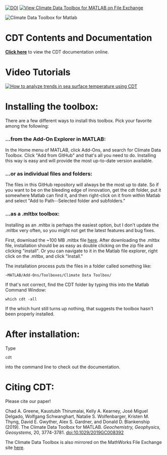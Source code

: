 [![DOI](https://zenodo.org/badge/171331090.svg)](https://zenodo.org/badge/latestdoi/171331090) [![View Climate Data Toolbox for MATLAB on File Exchange](https://www.mathworks.com/matlabcentral/images/matlab-file-exchange.svg)](https://www.mathworks.com/matlabcentral/fileexchange/70338-climate-data-toolbox-for-matlab)

![Climate Data Toolbox for Matlab](CDT_reduced.jpg)

# CDT Contents and Documentation
[**Click here**](https://www.chadagreene.com/CDT/CDT_Contents.html) to view the CDT documentation online.

# Video Tutorials
[![How to analyze trends in sea surface temperature using CDT](https://img.youtube.com/vi/t46dTVp7NHY/0.jpg)](https://www.youtube.com/watch?v=t46dTVp7NHY)

# Installing the toolbox:
There are a few different ways to install this toolbox. Pick your favorite among the following:

### ...from the Add-On Explorer in MATLAB: 
In the Home menu of MATLAB, click Add-Ons, and search for Climate Data Toolbox. Click "Add from GitHub" and that's all you need to do. Installing this way is easy and will provide the most up-to-date version available. 

### ...or as individual files and folders:
The files in this GitHub repository will always be the most up to date. So if you want to be on the bleeding edge of innovation, get the cdt folder, put it somewhere Matlab can find it, and then right-click on it from within Matlab and select "Add to Path--Selected folder and subfolders."

### ...as a .mltbx toolbox: 
Installing as an .mltbx is perhaps the easiest option, but I don't update the .mltbx very often, so you might not get the latest features and bug fixes. 

First, download the ~100 MB .mltbx file [here](https://chadagreene.com/ClimateDataToolbox.mltbx). After downloading the .mltbx file, installation should be as easy as double clicking on the zip file and clicking "install". Or you can navigate to it in the Matlab file explorer, right click on the .mltbx, and click "Install." 

The installation process puts the files in a folder called something like:

```~MATLAB/Add-Ons/Toolboxes/Climate Data Toolbox/```

If that's not correct, find the CDT folder by typing this into the Matlab Command Window: 

```which cdt -all```

If the which hunt still turns up nothing, that suggests the toolbox hasn't been properly installed. 


# After installation:
Type 

```cdt```

into the command line to check out the documentation.

# Citing CDT: 
Please cite our paper! 

Chad A. Greene, Kaustubh Thirumalai, Kelly A. Kearney, José Miguel Delgado, Wolfgang Schwanghart, Natalie S. Wolfenbarger, Kristen M. Thyng, David E. Gwyther, Alex S. Gardner, and Donald D. Blankenship (2019). The Climate Data Toolbox for MATLAB. _Geochemistry, Geophysics, Geosystems,_ 20, 3774-3781. [doi:10.1029/2019GC008392](https://doi.org/10.1029/2019GC008392)

The Climate Data Toolbox is also mirrored on the MathWorks File Exchange site [here](https://www.mathworks.com/matlabcentral/fileexchange/70338).